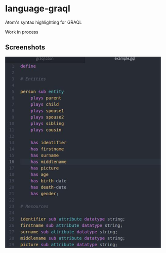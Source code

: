 # language-graql
Atom's syntax highlighting for GRAQL

Work in process

## Screenshots
![Screenshot](screenshots/photo_2018-05-08_02-08-20.jpg?raw=true "Screenshot")
